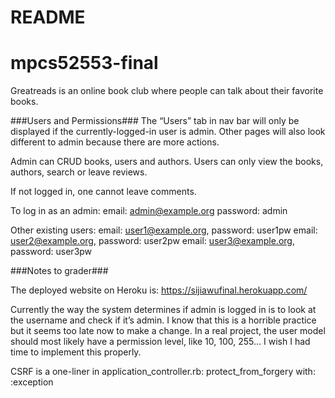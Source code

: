 # README
# mpcs52553-final

Greatreads is an online book club where people can talk about their favorite books. 

###Users and Permissions###
The “Users” tab in nav bar will only be displayed if the currently-logged-in user is admin. Other pages will also look different to admin because there are more actions.

Admin can CRUD books, users and authors. Users can only view the books, authors, search or leave reviews.  

If not logged in, one cannot leave comments. 

To log in as an admin: 
email: admin@example.org
password: admin

Other existing users:
email: user1@example.org, password: user1pw
email: user2@example.org, password: user2pw
email: user3@example.org, password: user3pw


###Notes to grader###

The deployed website on Heroku is: https://sijiawufinal.herokuapp.com/

Currently the way the system determines if admin is logged in is to look at the username and check if it’s admin. I know that this is a horrible practice but it seems too late now to make a change. In a real project, the user model should most likely have a permission level, like 10, 100, 255… I wish I had time to implement this properly. 

CSRF is a one-liner in application_controller.rb: protect_from_forgery with: :exception

